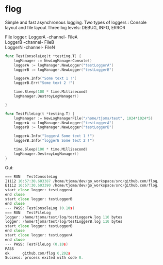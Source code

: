 # flog
Simple and fast asynchronous logging.
Two types of loggers : Console layout and file layout
Three log levels: DEBUG, INFO, ERROR

File logger:
LoggerA	-channel- FileA<br/>
LoggerB	-channel- FileB<br/>
LoggerN	-channel- FileN<br/>


```go
func TestConsoleLog(t *testing.T) {
	logManager := NewLogManagerConsole()
	loggerA := logManager.NewLogger("testLoggerA")
	loggerB := logManager.NewLogger("testLoggerB")

	loggerA.Info("Some text 1 !")
	loggerB.Err("Some text 2 !")

	time.Sleep(100 * time.Millisecond)
	logManager.DestroyLogManager()

}

func TestFileLog(t *testing.T) {
	logManager := NewLogManagerFile("/home/tjoma/test", 1024*1024*5)
	loggerA := logManager.NewLogger("testLoggerA")
	loggerB := logManager.NewLogger("testLoggerB")

	loggerA.Info("loggerA Some text 1 !")
	loggerB.Info("loggerB Some text 2 !")

	time.Sleep(100 * time.Millisecond)
	logManager.DestroyLogManager()
}

```
Out:
```go
=== RUN   TestConsoleLog
I1112 16:57:30.603387 /home/tjoma/dev/go_workspace/src/github.com/flog/logger_test.go:13-Some text 1 !
E1112 16:57:30.603390 /home/tjoma/dev/go_workspace/src/github.com/flog/logger_test.go:14-Some text 2 !
start close logger: testLoggerA
end close
start close logger: testLoggerB
end close
--- PASS: TestConsoleLog (0.10s)
=== RUN   TestFileLog
logger: /home/tjoma/test/log/testLoggerA.log 110 bytes
logger: /home/tjoma/test/log/testLoggerB.log 110 bytes
start close logger: testLoggerB
end close
start close logger: testLoggerA
end close
--- PASS: TestFileLog (0.10s)
PASS
ok  	github.com/flog	0.202s
Success: process exited with code 0.
```

